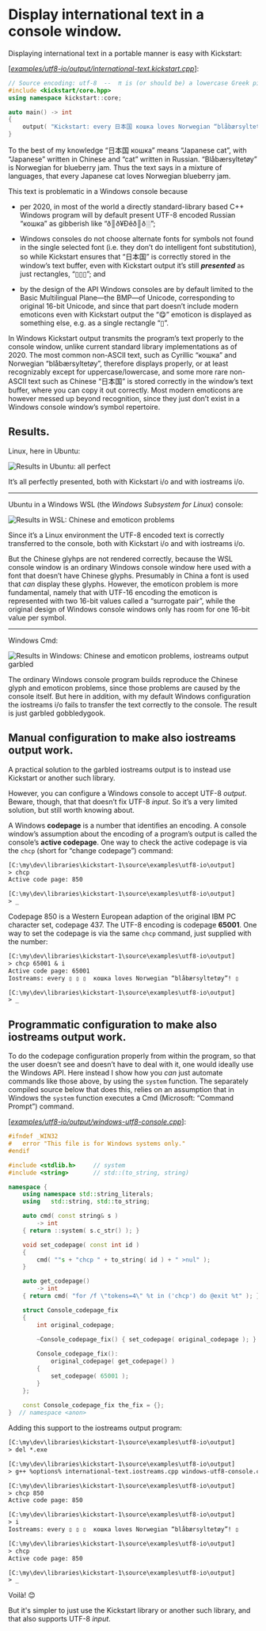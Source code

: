 # Display international text in a console window.

Displaying international text in a portable manner is easy with Kickstart:

[[*examples/utf8-io/output/international-text.kickstart.cpp*](international-text.kickstart.cpp)]:
~~~cpp
// Source encoding: utf-8  --  π is (or should be) a lowercase Greek pi.
#include <kickstart/core.hpp>
using namespace kickstart::core;

auto main() -> int
{
    output( "Kickstart: every 日本国 кошка loves Norwegian “blåbærsyltetøy”! 😋\n" );
}
~~~

To the best of my knowledge “日本国 кошка” means “Japanese cat”, with “Japanese” written in Chinese and “cat” written in Russian. “Blåbærsyltetøy” is Norwegian for blueberry jam. Thus the text says in a mixture of languages, that every Japanese cat loves Norwegian blueberry jam.

This text is problematic in a Windows console because

* per 2020, in most of the world a directly standard-library based C++ Windows program will by default present UTF-8 encoded Russian “кошка” as gibberish like “ð║ð¥Ðêð║ð░”;

* Windows consoles do not choose alternate fonts for symbols not found in the single selected font (i.e. they don’t do intelligent font substitution), so while Kickstart ensures that “日本国” is correctly stored in the window’s text buffer, even with Kickstart output it’s still ***presented*** as just rectangles, “▯▯▯”; and

* by the design of the API Windows consoles are by default limited to the Basic Multilingual Plane—the BMP—of Unicode, corresponding to original 16-bit Unicode, and since that part doesn’t include modern emoticons even with Kickstart output the “😋” emoticon is displayed as something else, e.g. as a single rectangle “▯”.

In Windows Kickstart output transmits the program’s text properly to the console window, unlike current standard library implementations as of 2020. The most common non-ASCII text, such as Cyrillic “кошка” and Norwegian “blåbærsyltetøy”, therefore displays properly, or at least recognizably except for uppercase/lowercase, and some more rare non-ASCII text such as Chinese “日本国” is stored correctly in the window’s text buffer, where you can copy it out correctly. Most modern emoticons are however messed up beyond recognition, since they just don’t exist in a Windows console window’s symbol repertoire.

## Results.

Linux, here in Ubuntu:

![Results in Ubuntu: all perfect](images/sshot-1.cropped.png)

It’s all perfectly presented, both with Kickstart i/o and with iostreams i/o.

---

Ubuntu in a Windows WSL (the *Windows Subsystem for Linux*) console:

![Results in WSL: Chinese and emoticon problems](images/sshot-2.cropped.png)

Since it’s a Linux environment the UTF-8 encoded text is correctly transferred to the console, both with Kickstart i/o and with iostreams i/o.

But the Chinese glyhps are not rendered correctly, because the WSL console window is an ordinary Windows console window here used with a font that doesn’t have Chinese glyphs. Presumably in China a font is used that *can* display these glyphs. However, the emoticon problem is more fundamental, namely that with UTF-16 encoding the emoticon is represented with two 16-bit values called a “surrogate pair”, while the original design of Windows console windows only has room for one 16-bit value per symbol.

---

Windows Cmd:

![Results in Windows: Chinese and emoticon problems, iostreams output garbled](images/sshot-3.cropped.png)

The ordinary Windows console program builds reproduce the Chinese glyph and emoticon problems, since those problems are caused by the console itself. But here in addition, with my default Windows configuration the iostreams i/o fails to transfer the text correctly to the console. The result is just garbled gobbledygook.

## Manual configuration to make also iostreams output work.

A practical solution to the garbled iostreams output is to instead use Kickstart or another such library.

However, you can configure a Windows console to accept UTF-8 *output*. Beware, though, that that doesn’t fix UTF-8 *input*. So it’s a very limited solution, but still worth knowing about.

A Windows **codepage** is a number that identifies an encoding. A console window’s assumption about the encoding of a program’s output is called the console’s **active codepage**. One way to check the active codepage is via the `chcp` (short for “change codepage”) command:

~~~txt
[C:\my\dev\libraries\kickstart-1\source\examples\utf8-io\output]
> chcp
Active code page: 850

[C:\my\dev\libraries\kickstart-1\source\examples\utf8-io\output]
> _
~~~

Codepage 850 is a Western European adaption of the original IBM PC character set, codepage 437. The UTF-8 encoding is codepage **65001**. One way to set the codepage is via the same `chcp` command, just supplied with the number:

~~~txt
[C:\my\dev\libraries\kickstart-1\source\examples\utf8-io\output]
> chcp 65001 & i
Active code page: 65001
Iostreams: every ▯ ▯ ▯  кошка loves Norwegian “blåbærsyltetøy”! ▯

[C:\my\dev\libraries\kickstart-1\source\examples\utf8-io\output]
> _
~~~


## Programmatic configuration to make also iostreams output work.

To do the codepage configuration properly from within the program, so that the user doesn’t see and doesn’t have to deal with it, one would ideally use the Windows API. Here instead I show how you *can* just automate commands like those above, by using the `system` function. The separately compiled source below that does this, relies on an assumption that in Windows the `system` function executes a Cmd (Microsoft: “Command Prompt”) command.

[[*examples/utf8-io/output/windows-utf8-console.cpp*](windows-utf8-console.cpp)]:
~~~cpp
#ifndef _WIN32
#   error "This file is for Windows systems only."
#endif

#include <stdlib.h>     // system
#include <string>       // std::(to_string, string)

namespace {
    using namespace std::string_literals;
    using   std::string, std::to_string;

    auto cmd( const string& s )
        -> int
    { return ::system( s.c_str() ); }

    void set_codepage( const int id )
    {
        cmd( ""s + "chcp " + to_string( id ) + " >nul" );
    }

    auto get_codepage()
        -> int
    { return cmd( "for /f \"tokens=4\" %t in ('chcp') do @exit %t" ); }

    struct Console_codepage_fix
    {
        int original_codepage;

        ~Console_codepage_fix() { set_codepage( original_codepage ); }
        
        Console_codepage_fix():
            original_codepage( get_codepage() )
        {
            set_codepage( 65001 );
        }
    };
    
    const Console_codepage_fix the_fix = {};
}  // namespace <anon>
~~~

Adding this support to the iostreams output program:

~~~txt
[C:\my\dev\libraries\kickstart-1\source\examples\utf8-io\output]
> del *.exe

[C:\my\dev\libraries\kickstart-1\source\examples\utf8-io\output]
> g++ %options% international-text.iostreams.cpp windows-utf8-console.cpp -o i

[C:\my\dev\libraries\kickstart-1\source\examples\utf8-io\output]
> chcp 850
Active code page: 850

[C:\my\dev\libraries\kickstart-1\source\examples\utf8-io\output]
> i
Iostreams: every ▯ ▯ ▯  кошка loves Norwegian “blåbærsyltetøy”! ▯

[C:\my\dev\libraries\kickstart-1\source\examples\utf8-io\output]
> chcp
Active code page: 850

[C:\my\dev\libraries\kickstart-1\source\examples\utf8-io\output]
> _
~~~

Voilà! 😊

But it's simpler to just use the Kickstart library or another such library, and that also supports UTF-8 *input*.
